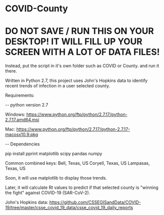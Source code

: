 # COVID-County


# DO NOT SAVE / RUN THIS ON YOUR DESKTOP! IT WILL FILL UP YOUR SCREEN WITH A LOT OF DATA FILES!
Instead, put the script in it's own folder such as COVID or County. and run it there.

Written in Python 2.7, this project uses John's Hopkins data to identify recent trends of infection in a user selected county.

Requirements:

-- python version 2.7
  
  Windows: https://www.python.org/ftp/python/2.7.17/python-2.7.17.amd64.msi
  
  Mac: https://www.python.org/ftp/python/2.7.17/python-2.7.17-macosx10.9.pkg

-- Dependencies

  pip install pprint matplotlib scipy pandas numpy



Common combined keys:
   Bell, Texas, US
   Coryell, Texas, US
   Lampasas, Texas, US

  
  
  

Soon, it will use matplotlib to display those trends.

Later, it will calculate Rt values to predict if that selected county is "winning the fight" against COVID-19 (SAR-CoV-2).



John's Hopkins data:
  https://github.com/CSSEGISandData/COVID-19/tree/master/csse_covid_19_data/csse_covid_19_daily_reports
